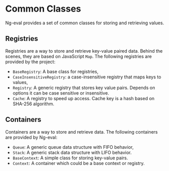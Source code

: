 # Common Classes
Ng-eval provides a set of common classes for storing and retrieving values.

## Registries
Registries are a way to store and retrieve key-value paired data. Behind the scenes, they are based on JavaScript `Map`. The following registries are provided by the project:
- `BaseRegistry`: A base class for registries,
- `CaseInsensitiveRegistry`: a case-insensitive registry that maps keys to values,
- `Registry`: A generic registry that stores key value pairs. Depends on options it can be case sensitive or insensitive.
- `Cache`: A registry to speed up access. Cache key is a hash based on SHA-256 algorithm.

## Containers
Containers are a way to store and retrieve data. The following containers are provided by Ng-eval:
- `Queue`: A generic queue data structure with FIFO behavior,
- `Stack`: A generic stack data structure with LIFO behavior.
- `BaseContext`: A simple class for storing key-value pairs.
- `Context`: A container which could be a base context or registry.

